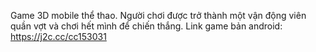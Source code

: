 Game 3D mobile thể thao. Người chơi được trở thành một vận động viên quần vợt và chơi hết mình để chiến thắng.
Link game bản android: https://j2c.cc/cc153031